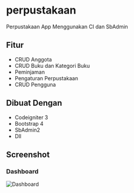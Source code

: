 # perpustakaan
Perpustakaan App Menggunakan CI dan SbAdmin
## Fitur
* CRUD Anggota
* CRUD Buku dan Kategori Buku
* Peminjaman
* Pengaturan Perpustakaan
* CRUD Pengguna
## Dibuat Dengan
* Codeigniter 3
* Bootstrap 4
* SbAdmin2
* Dll
## Screenshot
### Dashboard
![Dashboard](https://i.ibb.co/N1KCNyn/dashboard.png)
